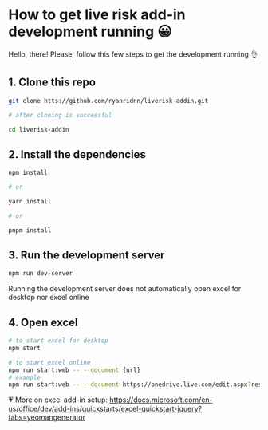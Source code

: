 # How to get live risk add-in development running :grinning:

Hello, there! Please, follow this few steps to get the development running :ok_hand:

## 1. Clone this repo

```sh
git clone htts://github.com/ryanridnn/liverisk-addin.git

# after cloning is successful

cd liverisk-addin
```

## 2. Install the dependencies

```sh
npm install

# or

yarn install

# or

pnpm install
```

## 3. Run the development server

```sh
npm run dev-server
```

Running the development server does not automatically open excel for desktop nor excel online

## 4. Open excel

```sh
# to start excel for desktop
npm start

# to start excel online
npm run start:web -- --document {url}
# example
npm run start:web -- --document https://onedrive.live.com/edit.aspx?resid=98A980DB4C1378BD!113&ithint=file%2cxlsx&authkey=!ACgGfuAufBzp-Go
```

:heartpulse: More on excel add-in setup: https://docs.microsoft.com/en-us/office/dev/add-ins/quickstarts/excel-quickstart-jquery?tabs=yeomangenerator
